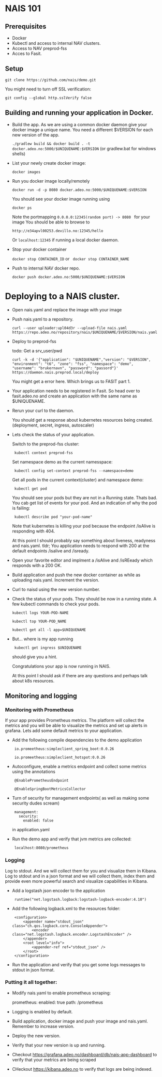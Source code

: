 # NAIS  101


## Prerequisites

 - Docker
 - Kubectl and access to internal NAV clusters. 
 - Access to NAV preprod-fss
 - Acces to Fasit. 

## Setup 

``
git clone https://github.com/nais/demo.git
``

You might need to turn off SSL verification:
 
`` git config --global http.sslVerify false ``

## Building and running your application in Docker.

 - Build the app. As we are using a common docker daemon give your docker image a unique name.
   You need a different $VERSION for each new version of the app.

    ``
    ./gradlew build && docker build . -t docker.adeo.no:5000/$UNIQUENAME:$VERSION
    ``
    (or gradlew.bat for windows shells)
 
 - List your newly create docker image:
 
    `` docker images ``

 - Run you docker image locally/remotely

    `` docker run -d -p 8080 docker.adeo.no:5000/$UNIQUENAME:$VERSION ``

    You should see your docker image running using 

    `` docker ps `` 

    Note the portmapping  ``0.0.0.0:12345(random port) -> 8080 ``  for your image
    You should be able to browse to 

    `` http://e34apvl00253.devillo.no:12345/hello `` 

      Or `` localhost:12345 `` if running a local docker daemon.
    
 -  Stop your docker container 

    `` docker stop CONTAINER_ID `` or 
    `` docker stop CONTAINER_NAME``

 - Push to internal NAV docker repo. 

    `` docker push docker.adeo.no:5000/$UNIQUENAME:$VERSION `` 


# Deploying to a NAIS cluster.

 - Open nais.yaml and replace the image with your image

 - Push nais.yaml to a repository.
 
   `` curl --user uploader:upl04d3r --upload-file nais.yaml https://repo.adeo.no/repository/nais/$UNIQUENAME/$VERSION/nais.yaml ``

 - Deploy to preprod-fss
 
    todo: Get a srv_user/pwd  

    `` curl -k -d '{"application": "$UNIQUENAME","version": "$VERSION", "environment": "t6", "zone": "fss", "namespace": "demo", "username": "brukernavn", "password": "passord"}' https://daemon.nais.preprod.local/deploy ``
    
     You might get a error here. Which brings us to FASIT part 1. 

 -  Your application needs to be registered in Fasit. So head over to fasit.adeo.no 
    and create an application with the same name as $UNIQUENAME. 

 -  Rerun your curl to the daemon. 

    You should get a response about kubernetes resources being created. (deployment, secret, ingress, autoscaler)

 - Lets check the status of your application.
 
    Switch to the preprod-fss cluster:
        
        kubectl context preprod-fss  
    
    Set namespace demo as the current namesspace: 
    
        kubectl config set-context preprod-fss --namespace=demo  
        
    Get all pods in the current context(cluster) and namespace demo: 
    
        kubectl get pod 
    
    You should see your pods but they are not in a Running state. Thats bad.
    You cab get list of events for your pod. And an indication of why the pod is failing:
    
        kubectl describe pod "your-pod-name"  

    Note that kubernetes is killing your pod because the endpoint /isAlive is responding with 404. 

    At this point I should probably say something about liveness, readyness and nais.yaml. 
    tldr; You application needs to respond with 200 at the default endpoints /isalive and /isready.

  - Open your favorite editor and implment a /isAlive and /isREeady which responds with a 200 OK.

  - Build application and push the new docker container as while as uploading nais.yaml. 
    Increment the version. 

  - Curl to naisd using the new version number.

  - Check the status of your pods. They should be now in a running state.
    A few kubectl commands to check your pods.
    
        kubectl logs YOUR-POD-NAME
    
        kubectl top YOUR-POD_NAME
        
        kubectl get all -l app=$UNIQUENAME  

 - But... where is my app running
 
        kubectl get ingress $UNIQUENAME 
   should give you a hint. 

   Congratulations your app is now running in NAIS.

   At this point I should ask if there are any questions and perhaps talk about k8s resources.

## Monitoring and logging 

### Monitoring with Prometheus

If your app provides Prometheus metrics. The platform will collect the metrics 
and you will be able to visualize the metrics and set up alerts in grafana.
Lets add some default metrics to your application. 

 - Add the following compile dependencies to the demo application 
 
        io.promeetheus:simpleclient_spring_boot:0.0.26
        
        io.promeetheus:simpleclient_hotspot:0.0.26
 
 - Autoconfigure, enable a metrics endpoint and collect some metrics using the annotations
 
        @EnablePrometheusEndpoint
        
        @EnableSpringBootMetricsCollector
 
 - Turn of security for management endpoints( as well as making some security dudes scream)
    
        management:
          security:
            enabled: false
    in application.yaml
 
 - Run the demo app and verify that jvm metrics are collected:
 
        localhost:8080/prometheus

### Logging

Log to stdout. And we will collect them for you and visualize them in Kibana.
Log to stdout and in a json format and we will collect them, index them and provide even more powerful
search and visualize capabilities in Kibana.

 - Add a logstash json encoder to the application
 
        runtime("net.logstash.logback:logstash-logback-encoder:4.10")
 
 - Add the following logback.xml to the resources folder:
 
        <configuration>
            <appender name="stdout_json" class="ch.qos.logback.core.ConsoleAppender">
                <encoder class="net.logstash.logback.encoder.LogstashEncoder" />
            </appender>
            <root level="info">
                <appender-ref ref="stdout_json" />
            </root>
        </configuration>
        
  - Run the application and verify that you get some logs messages to stdout in json format.
  

### Putting it all together:

   - Modify nais.yaml to enable prometheus scraping:
   
        prometheus: 
          enabled: true
          path: /prometheus

   - Logging is enabled by default.
   
   - Build application, docker image and push your image and nais.yaml. Remember to increase version.
   
   - Deploy the new version.
   
   - Verify that your new version is up and running.
   
   - Checkout https://grafana.adeo.no/dashboard/db/nais-app-dashboard to verify that your metrics are being scraped
   
   - CHeckout https://kibana.adeo.no to verify that logs are being indexed.  
 
    
        
 
        


     
 
    

  



 

